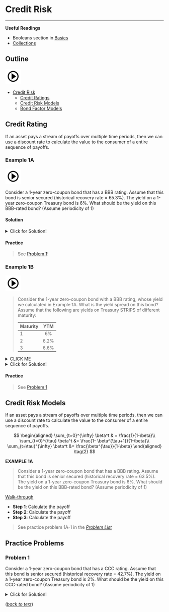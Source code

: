 # Credit Risk

---

**Useful Readings**

- Booleans section in [Basics](basics.ipynb)  
- [Collections](collections.ipynb) 

## Outline

[![alt text](./pic/test2.png)](https://use.vg/i2TvPm)

- [Credit Risk](#credit-cisk)  
  - [Credit Ratings](#credit-ratings)  
  - [Credit Risk Models](#credit-risk-models)  
  - [Bond Factor Models](#bond-factor-models) 

## Credit Rating

If an asset pays a stream of payoffs over multiple time periods, then we
can use a discount rate to calculate the value to the consumer of a entire
sequence of payoffs.

### Example 1A

[![alt text](./pic/test2.png)](https://use.vg/i2TvPm)

Consider a 1-year zero-coupon bond that has a BBB rating. Assume that this bond is senior secured (historical recovery rate = 65.3%). The yield on a 1-year zero-coupon Treasury bond is 6%. What should be the yield on this BBB-rated bond? (Assume periodicity of 1)

#### Solution

<details>
<p>
  <summary>Click for Solution!</summary>
    
- Risk adjusted payoff is equal to risk free pay off:

 $$(1+r_{risky})*p + (1+r_{risky})*(1 - p)*RR = 1+r_{f} $$
 
- Plug in the numbers and solve for $r_{risky}$. 
- The yield on this BBB-rated bond is **6.0847**
</p>
</details>  

#### Practice
>See [Problem 1](#problem-1)!

### Example 1B

[![alt text](./pic/test2.png)](https://use.vg/i2TvPm)

>Consider the 1-year zero-coupon bond with a BBB rating, whose yield we calculated in Example 1A. What is the yield spread on this bond? Assume that the following are yields on Treasury STRIPS of different maturity:
>
>| Maturity      | YTM           | 
>| ------------- |:-------------:| 
>| 1             | 6%            | 
>| 2             | 6.2%          |
>| 3             | 6.6%          |  

<details><summary>CLICK ME</summary>
<p>

#### Solution
1. The option will not be exercise because the strike price \\$112 is higher than market price \\$100. You lose the \$4 you paid for the option.
2. In this case, you gain 4 for selling the option.
3. The option will be exercise because the strike price \\$112 is lower than market price \\$120. You lose the \\$4 you paid for the option but gain \\$8 ($120-112$) for exercising the option. 
</p>
</details>

<details>
  <summary>Click for Solution!</summary>


</details>  

#### Practice
>See [Problem 1](#problem-1)

## Credit Risk Models

If an asset pays a stream of payoffs over multiple time periods, then we
can use a discount rate to calculate the value to the consumer of a entire
sequence of payoffs.

<a id='equation-eq-infinite-sums'></a>
$$
\begin{aligned}
\sum_{t=0}^{\infty} \beta^t & = \frac{1}{1-\beta}\\
\sum_{t=0}^{\tau} \beta^t &= \frac{1- \beta^{\tau+1}}{1-\beta}\\
\sum_{t=\tau}^{\infty} \beta^t &=  \frac{\beta^{\tau}}{1-\beta}
\end{aligned} \tag{2}
$$

<a id='exerciselist-1'></a>

**EXAMPLE 1A**

> Consider a 1-year zero-coupon bond that has a BBB rating. Assume that this bond is senior secured (historical recovery rate = 63.5%). The yield on a 1-year zero-coupon Treasury bond is 6%. What should be the yield on this BBB-rated bond? (Assume periodicity of 1)

[Walk-through](http://www.youtube.com/watch?v=YOUTUBE_VIDEO_ID_HERE)

- **Step 1**: Calculate the payoff 
- **Step 2**: Calculate the payoff 
- **Step 3**: Calculate the payoff

>See practice problem 1A-1 in the [*Problem List*](#problemlist-1)

## Practice Problems

### Problem 1
Consider a 1-year zero-coupon bond that has a CCC rating. Assume that this bond is senior secured (historical recovery rate = 42.7%). The yield on a 1-year zero-coupon Treasury bond is 2%. What should be the yield on this CCC-rated bond? (Assume periodicity of 1)

<details>
  <summary>Click for Solution!</summary>
    
#### Solution

- The yield on this BBB-rated bond is **15.02022**

</details>    

([*back to text*](#example-1a))
